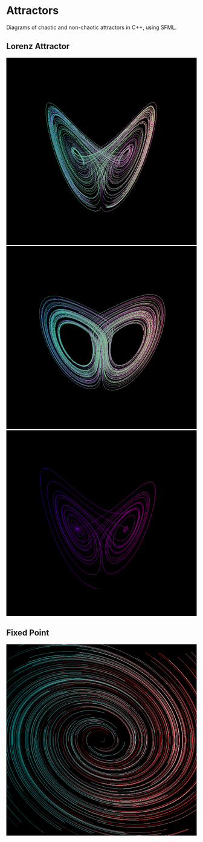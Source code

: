# Attractors
Diagrams of chaotic and non-chaotic attractors in C++, using SFML.

Lorenz Attractor
---
![lorenz-1](https://raw.githubusercontent.com/knightss27/Attractors/main/screenshots/attractor-demo-lorenz-1.png)
![lorenz-2](https://raw.githubusercontent.com/knightss27/Attractors/main/screenshots/attractor-demo-lorenz-2.png)
![lorenz-3](https://raw.githubusercontent.com/knightss27/Attractors/main/screenshots/attractor-demo-lorenz-3.png)

Fixed Point
---
![fixed-1](https://raw.githubusercontent.com/knightss27/Attractors/main/screenshots/attractor-demo-fixed-1.png)
